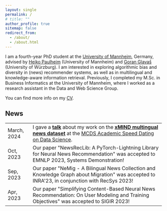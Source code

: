 ```yaml
---
layout: single
permalink: /
# title: ""
author_profile: true
sitemap: false
redirect_from: 
  - /about/
  - /about.html
---
```


I am a fourth-year PhD student at the [University of Mannheim](https://www.uni-mannheim.de/dws/research/focus-groups/web-data-mining-prof-paulheim/), Germany, advised by [Heiko Paulheim](https://www.uni-mannheim.de/dws/people/professors/prof-dr-heiko-paulheim/) (University of Mannheim) and [Goran Glavaš](https://sites.google.com/view/goranglavas) (University of Würzburg). I am interested in exploring algorithmic bias and diversity in (news) recommender systems, as well as in multilingual and knowledge-aware information retrieval. Previously, I completed my M.Sc. in Business Informatics at the University of Mannheim, where I worked as a research assistant in the Data and Web Science Group. 

You can find more info on my [CV](https://andreeaiana.github.io/files/240325_CV_AIANA.pdf).


## News

<table class="twoColumnTable">
    <tbody>
        <tr>
            <td class="left-column">March, 2024</td>
            <td class="right-column">I gave a <a href="https://andreeaiana.github.io/files/240314_mcds_academic_speed_dating.pdf"><b>talk</b></a>  about my work on the <a href="https://github.com/andreeaiana/xMIND"><b>xMIND multingual news dataset</b></a> at the <a href="https://www.uni-mannheim.de/en/datascience/details/was-umfrage-methodik-und-data-science-von-einander-lernen-koennen/">MCDS Academic Speed Dating on Data Science</a>.</td>
        </tr>
        <tr>
            <td class="left-column">Oct, 2023</td>
            <td class="right-column">Our paper "NewsRecLib: A PyTorch-Lightning Library for Neural News Recommendation" was accepted to EMNLP 2023, Systems Demonstration!</td>
        </tr>
        <tr>
            <td class="left-column">Sep, 2023</td>
            <td class="right-column">Our paper "NeMig - A Bilingual News Collection and Knowledge Graph about Migration" was accepted to INRA'23, in conjunction with RecSys 2023!</td>
        </tr>
        <tr>
            <td class="left-column">Apr, 2023</td>
            <td class="right-column">Our paper "Simplifying Content-Based Neural News Recommendation: On User Modeling and Training Objectives" was accepted to SIGIR 2023!</td>
        </tr>
    </tbody>
</table>

